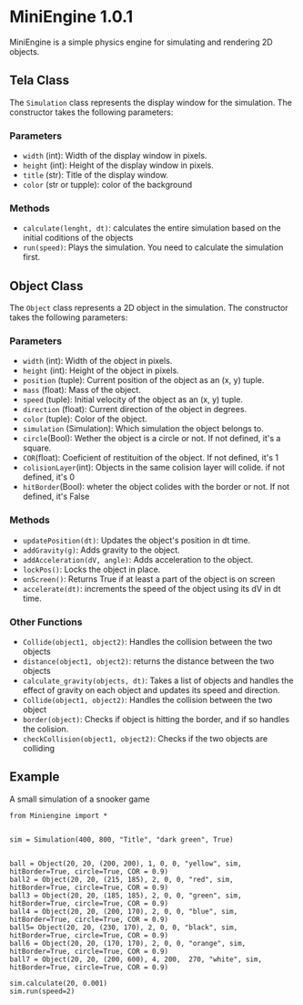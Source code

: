 # MiniEngine 1.0.1

MiniEngine is a simple physics engine for simulating and rendering 2D objects.

## Tela Class

The `Simulation` class represents the display window for the simulation. The constructor takes the following parameters:

### Parameters

* `width` (int): Width of the display window in pixels.
* `height` (int): Height of the display window in pixels.
* `title` (str): Title of the display window.
* `color` (str or tupple): color of the background


### Methods

* `calculate(lenght, dt)`: calculates the entire simulation based on the initial coditions of the objects
* `run(speed)`: Plays the simulation. You need to calculate the simulation first.

## Object Class

The `Object` class represents a 2D object in the simulation. The constructor takes the following parameters:

### Parameters

* `width` (int): Width of the object in pixels.
* `height` (int): Height of the object in pixels.
* `position` (tuple): Current position of the object as an (x, y) tuple.
* `mass` (float): Mass of the object.
* `speed` (tuple): Initial velocity of the object as an (x, y) tuple.
* `direction` (float): Current direction of the object in degrees.
* `color` (tuple): Color of the object.
* `simulation` (Simulation): Which simulation the object belongs to.
* `circle`(Bool): Wether the object is a circle or not. If not defined, it's a square.
* `COR`(float): Coeficient of restituition of the object. If not defined, it's 1
* `colisionLayer`(int): Objects in the same colision layer will colide. if not defined, it's 0
* `hitBorder`(Bool): wheter the object colides with the border or not. If not defined, it's False
 
### Methods

* `updatePosition(dt)`: Updates the object's position in dt time. 
* `addGravity(g)`: Adds gravity to the object.
* `addAcceleration(dV, angle)`: Adds acceleration to the object.
* `lockPos()`: Locks the object in place.
* `onScreen()`: Returns True if at least a part of the object is on screen
* `accelerate(dt)`: increments the speed of the object using its dV in dt time.


### Other Functions

* `Collide(object1, object2)`: Handles the collision between the two objects
* `distance(object1, object2)`: returns the distance between the two objects
* `calculate_gravity(objects, dt)`: Takes a list of objects and handles the effect of gravity on each object and updates its speed and direction.
* `Collide(object1, object2)`: Handles the collision between the two object
* `border(object)`: Checks if object is hitting the border, and if so handles the colision.
* `checkCollision(object1, object2)`: Checks if the two objects are colliding

## Example

A small simulation of a snooker game
```
from Miniengine import *


sim = Simulation(400, 800, "Title", "dark green", True)


ball = Object(20, 20, (200, 200), 1, 0, 0, "yellow", sim, hitBorder=True, circle=True, COR = 0.9)
ball2 = Object(20, 20, (215, 185), 2, 0, 0, "red", sim, hitBorder=True, circle=True, COR = 0.9)
ball3 = Object(20, 20, (185, 185), 2, 0, 0, "green", sim, hitBorder=True, circle=True, COR = 0.9) 
ball4 = Object(20, 20, (200, 170), 2, 0, 0, "blue", sim, hitBorder=True, circle=True, COR = 0.9)
ball5= Object(20, 20, (230, 170), 2, 0, 0, "black", sim, hitBorder=True, circle=True, COR = 0.9)
ball6 = Object(20, 20, (170, 170), 2, 0, 0, "orange", sim, hitBorder=True, circle=True, COR = 0.9)
ball7 = Object(20, 20, (200, 600), 4, 200,  270, "white", sim, hitBorder=True, circle=True, COR = 0.9)

sim.calculate(20, 0.001)
sim.run(speed=2)
